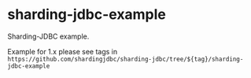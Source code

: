 # sharding-jdbc-example

Sharding-JDBC example.

Example for 1.x please see tags in `https://github.com/shardingjdbc/sharding-jdbc/tree/${tag}/sharding-jdbc-example`
